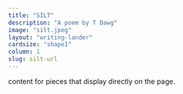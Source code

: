 ```yaml
---
title: "SILT"
description: "A poem by T Dawg"
image: "silt.jpeg"
layout: "writing-lander"
cardsize: "shape1"
column: 1
slug: silt-url
---
```


content for pieces that display directly on the page.